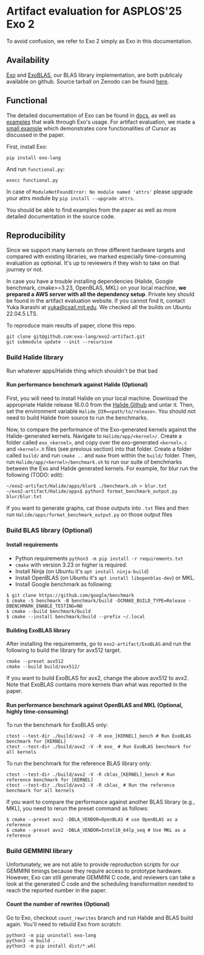 # Artifact evaluation for ASPLOS'25 Exo 2

To avoid confusion, we refer to Exo 2 simply as Exo in this documentation.

## Availability

[Exo](https://github.com/exo-lang/exo) and [ExoBLAS](https://github.com/exo-lang/ExoBLAS), our BLAS library implementation, are both publicaly available on github.
Source tarball on Zenodo can be found [here](...).

## Functional

The detailed documentation of Exo can be found in [docs](https://github.com/exo-lang/exo/tree/main/docs), as well as [examples](https://github.com/exo-lang/exo/tree/main/examples) that walk through Exo's usage.
For artifact evaluation, we made a [small example](functional.py) which demonstrates core functionalities of Cursor as discussed in the paper.

First, install Exo:
```
pip install exo-lang
```

And run `functional.py`:
```
exocc functional.py
```
In case of `ModuleNotFoundError: No module named 'attrs'` please upgrade your attrs module by `pip install --upgrade attrs`.

You should be able to find examples from the paper as well as more detailed documentation in the source code.


## Reproducibility

Since we support many kernels on three different hardware targets and compared with existing libraries, we marked especially time-consuming evaluation as optional. It's up to reviewers if they wish to take on that journey or not.

In case you have a trouble installing dependencies (Halide, Google benchmark, cmake>=3.23, OpenBLAS, MKL) on your local machine, **we prepared a AWS server with all the dependency setup**. Private key should be found in the artifact evaluation website. If you cannot find it, contact Yuka Ikarashi at [yuka@csail.mit.edu](mailto:yuka@csail.mit.edu).
We checked all the builds on Ubuntu 22.04.5 LTS.

To reproduce main results of paper, clone this repo.
```
git clone git@github.com:exo-lang/exo2-artifact.git
git submodule update --init --recursive
```

### Build Halide library

Run whatever apps/Halide thing which shouldn't be that bad

#### Run performance benchmark against Halide (Optional)

First, you will need to install Halide on your local machine. Download the appropriate Halide release 16.0.0 from the [Halide Github](https://github.com/halide/Halide/releases/tag/v16.0.0) and untar it. Then, set the environment variable `Halide_DIR=<path/to/release>`. You should not need to build Halide from source to run the benchmarks.

Now, to compare the performance of the Exo-generated kernels against the Halide-generated kernels. Navigate to `Halide/app/<kernel>/`. Create a folder called `exo_<kernel>`, and copy over the exo-generated `<kernel>.c` and `<kernel>.h` files (see previous section) into that folder. Create a folder called `build/` and run `cmake ..` and `make` from within the `build/` folder. Then, run `Halide/app/<kernel>/benchmark.sh` to run our suite of benchmarks between the Exo and Halide generated kernels.
For example, for blur run the following (TODO: edit):
```
~/exo2-artifact/Halide/apps/blur$ ./benchmark.sh > blur.txt
~/exo2-artifact/Halide/apps$ python3 format_benchmark_output.py blur/blur.txt
```

If you want to generate graphs, cat those outputs into `.txt` files and then run `Halide/apps/format_benchmark_output.py`  on those output files

### Build BLAS library (Optional)

####  Install requirements

- Python requirements `python3 -m pip install -r requirements.txt`
- `cmake` with version 3.23 or higher is required.
- Install Ninja (on Ubuntu it's `apt install ninja-build`)
- Install OpenBLAS (on Ubuntu it's `apt install libopenblas-dev`) or MKL.
- Install Google benchmark as following:
```
$ git clone https://github.com/google/benchmark
$ cmake -S benchmark -B benchmark/build -DCMAKE_BUILD_TYPE=Release -DBENCHMARK_ENABLE_TESTING=NO
$ cmake --build benchmark/build
$ cmake --install benchmark/build --prefix ~/.local
```

#### Building ExoBLAS library

After installing the requirements, go to `exo2-artifact/ExoBLAS` and run the following to build the library for avx512 target.
```
cmake --preset avx512
cmake --build build/avx512/
```
If you want to build ExoBLAS for avx2, change the above avx512 to avx2.
Note that ExoBLAS contains more kernels than what was reported in the paper.

#### Run performance benchmark against OpenBLAS and MKL (Optional, highly time-consuming)

To run the benchmark for ExoBLAS only:
```
ctest --test-dir ./build/avx2 -V -R exo_[KERNEL]_bench # Run ExoBLAS benchmark for [KERNEL]
ctest --test-dir ./build/avx2 -V -R exo_ # Run ExoBLAS benchmark for all kernels
```

To run the benchmark for the reference BLAS library only:

```
ctest --test-dir ./build/avx2 -V -R cblas_[KERNEL]_bench # Run reference benchmark for [KERNEL]
ctest --test-dir ./build/avx2 -V -R cblas_ # Run the reference benchmark for all kernels
```


If you want to compare the performance against another BLAS library (e.g., MKL), you need to rerun the preset command as follows:
```
$ cmake --preset avx2 -DBLA_VENDOR=OpenBLAS # use OpenBLAS as a reference
$ cmake --preset avx2 -DBLA_VENDOR=Intel10_64lp_seq # Use MKL as a reference
```


### Build GEMMINI library
Unfortunately, we are not able to provide reproduction scripts for our GEMMINI timings because they require access to prototype hardware. However, Exo can still generate GEMMINI C code, and reviewers can take a look at the generated C code and the scheduling transformation needed to reach the reported number in the paper.


#### Count the number of rewrites (Optional)

Go to Exo, checkout `count_rewrites` branch and run Halide and BLAS build again.
You'll need to rebuild Exo from scratch:
```
python3 -m pip uninstall exo-lang
python3 -m build .
python3 -m pip install dist/*.whl
```

